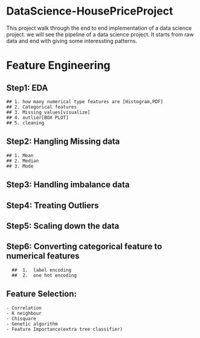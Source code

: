# DataScience-HousePriceProject
This project walk through the end to end implementation of a data science project. we will see the pipeline of a data science project. It starts from raw data and end with giving some interessting patterns. 
# Feature Engineering
## Step1: EDA
    ## 1. how many numerical type features are [Histogram,PDF]
    ## 2. Categorical features
    ## 3. Missing values[visualize]
    ## 4. outlier[BOX PLOT]
    ## 5. cleaning
## Step2: Hangling Missing data
    ## 1. Mean
    ## 2. Median
    ## 3. Mode
##  Step3: Handling imbalance data
##  Step4: Treating Outliers
##  Step5: Scaling down the data
##  Step6: Converting categorical feature to numerical features
      ##  1.  label encoding
      ##  2.  one hot encoding
##  Feature Selection:
    - Correlation
    - K neighbour
    - Chisquare
    - Genetic algorithm
    - Feature Importance(extra tree classifier)
